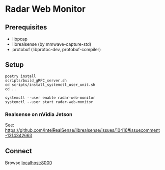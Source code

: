 Radar Web Monitor
=================

## Prerequisites

* libpcap
* librealsense (by mmwave-capture-std)
* protobuf (libprotoc-dev, protobuf-compiler)

## Setup

```
poetry install
scripts/build_gRPC_server.sh
cd scripts/install_systemctl_user_unit.sh
cd ..

systemctl --user enable radar-web-monitor
systemctl --user start radar-web-monitor
```

### Realsense on nVidia Jetson

See: https://github.com/IntelRealSense/librealsense/issues/10416#issuecomment-1314342663

## Connect

Browse [localhost:8000](localhost:8000)
